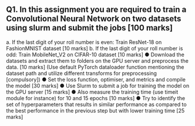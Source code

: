 ## Q1. In this assignment you are required to train a Convolutional Neural Network on two datasets using slurm and submit the jobs [100 marks]
a. If the last digit of your roll number is even:
Train ResNet-18 on FashionMNIST dataset [10 marks]
b. If the last digit of your roll number is odd:
Train MobileNet_V2 on CIFAR-10 dataset [10 marks]
● Download the datasets and extract them to folders on the GPU server and preprocess
the data. [10 marks]
(Use default PyTorch dataloader function mentioning the dataset path and utilize
different transforms for preprocessing [compulsory])
● Set the loss function, optimiser, and metrics and compile the model [30 marks]
● Use Slurm to submit a job for training the model on the GPU server [15 marks]
● Also measure the training time (use timeit module for instance) for 10 and 15 epochs [10
marks]
● Try to identify the set of hyperparameters that results in similar performance as
compared to the best performance in the previous step but with lower training time [25
marks]
